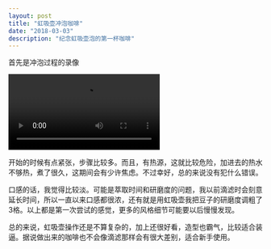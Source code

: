 ```yaml
---
layout: post
title: "虹吸壶冲泡咖啡"
date: "2018-03-03"
description: "纪念虹吸壶泡的第一杯咖啡"
---
```


首先是冲泡过程的录像

<div class="row">
	<video class="8u 12u$(medium) 12u$(small)" src="//keybrl-my-blog.oss-cn-shenzhen.aliyuncs.com/2018/images/siphon/1.webm" controls="controls"></video>
</div>

开始的时候有点紧张，步骤比较多。而且，有热源，这就比较危险，加进去的热水不够热，煮了很久，这期间会有少许焦虑。不过幸好，总的来说没有犯什么错误。

口感的话，我觉得比较淡。可能是萃取时间和研磨度的问题，我以前滴滤时会刻意延长时间，所以一直以来口感都很浓，还有就是用虹吸壶我把豆子的研磨度调粗了3格。以上都是第一次尝试的感觉，更多的风格细节可能要以后慢慢发现。

总的来说，虹吸壶操作还是不算复杂的，加上还很好看，造型也霸气，比较适合装逼。据说做出来的咖啡也不会像滴滤那样会有很大差别，适合新手使用。
